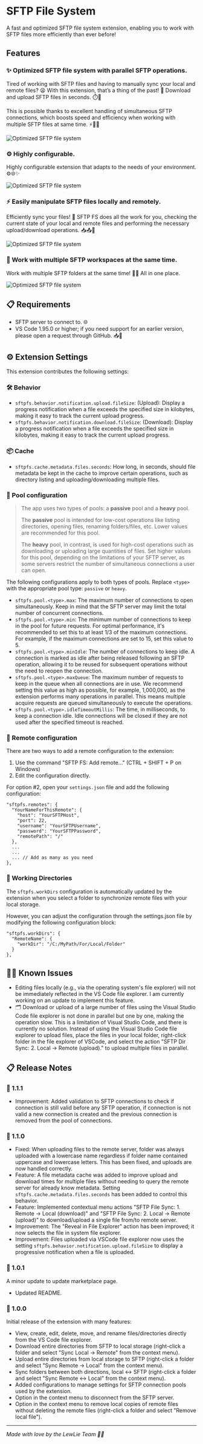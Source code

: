 # SFTP File System

A fast and optimized SFTP file system extension, enabling you to work with SFTP files more efficiently than ever before!

## Features

### ✨ Optimized SFTP file system with parallel SFTP operations.

Tired of working with SFTP files and having to manually sync your local and remote files? 😫 With this extension, that’s a thing of the past! 🚀 Download and upload SFTP files in seconds. ⏱️📂


This is possible thanks to excellent handling of simultaneous SFTP connections, which boosts speed and efficiency when working with multiple SFTP files at same time. ⚡📁🚀

![Optimized SFTP file system](images/upload-demo.gif)

### ⚙️ Highly configurable.

Highly configurable extension that adapts to the needs of your environment. ⚙️🌐✨

![Optimized SFTP file system](images/settings-demo.png)

### ⚡ Easily manipulate SFTP files locally and remotely.

Efficiently sync your files! 🔄 SFTP FS does all the work for you, checking the current state of your local and remote files and performing the necessary upload/download operations. 📥📤🚀

![Optimized SFTP file system](images/sync-demo.gif)

### 🚀 Work with multiple SFTP workspaces at the same time.

Work with multiple SFTP folders at the same time! 📂✨ All in one place.

![Optimized SFTP file system](images/multiple-demo.gif)

## 📋 Requirements

* SFTP server to connect to. 🌐
* VS Code 1.95.0 or higher; if you need support for an earlier version, please open a request through GitHub. 📥🐙

## ⚙️ Extension Settings

This extension contributes the following settings:

### 🛠️ Behavior
* `sftpfs.behavior.notification.upload.fileSize`: (Upload): Display a progress notification when a file exceeds the specified size in kilobytes, making it easy to track the current upload progress.
* `sftpfs.behavior.notification.download.fileSize`: (Download): Display a progress notification when a file exceeds the specified size in kilobytes, making it easy to track the current upload progress.

### 📦 Cache
* `sftpfs.cache.metadata.files.seconds`: How long, in seconds, should file metadata be kept in the cache to improve certain operations, such as directory listing and uploading/downloading multiple files.

### 🦊 Pool configuration

> The app uses two types of pools: a **passive** pool and a **heavy** pool.
> 
> The **passive** pool is intended for low-cost operations like listing directories, opening files, renaming folders/files, etc. Lower values are recommended for this pool.
> 
> The **heavy** pool, in contrast, is used for high-cost operations such as downloading or uploading large quantities of files. Set higher values for this pool, depending on the limitations of your SFTP server, as some servers restrict the number of simultaneous connections a user can open.

The following configurations apply to both types of pools. Replace `<type>` with the appropriate pool type: `passive` or `heavy`.

* `sftpfs.pool.<type>.max`: The maximum number of connections to open simultaneously. Keep in mind that the SFTP server may limit the total number of concurrent connections.
* `sftpfs.pool.<type>.min`: The minimum number of connections to keep in the pool for future requests. For optimal performance, it's recommended to set this to at least 1/3 of the maximum connections. For example, if the maximum connections are set to 15, set this value to 5.
* `sftpfs.pool.<type>.minIdle`: The number of connections to keep idle. A connection is marked as idle after being released following an SFTP operation, allowing it to be reused for subsequent operations without the need to reopen the connection.
* `sftpfs.pool.<type>.maxQueue`: The maximum number of requests to keep in the queue when all connections are in use. We recommend setting this value as high as possible, for example, 1,000,000, as the extension performs many operations in parallel. This means multiple acquire requests are queued simultaneously to execute the operations.
* `sftpfs.pool.<type>.idleTimeoutMillis`: The time, in milliseconds, to keep a connection idle. Idle connections will be closed if they are not used after the specified timeout is reached.

### 🛜 Remote configuration

There are two ways to add a remote configuration to the extension:

1. Use the command "SFTP FS: Add remote..." (CTRL + SHIFT + P on Windows)
2. Edit the configuration directly.

For option #2, open your `settings.json` file and add the following configuration:

```
"sftpfs.remotes": {
  "YourNameForThisRemote": {
    "host": "YourSFTPHost",
    "port": 22,
    "username": "YourSFTPUsername",
    "password": "YourSFTPPassword",
    "remotePath": "/"
  },
  ...
  ...
  ... // Add as many as you need
},
```

### 🧩 Working Directories

The `sftpfs.workDirs` configuration is automatically updated by the extension when you select a folder to synchronize remote files with your local storage.

However, you can adjust the configuration through the settings.json file by modifying the following configuration block:

```
"sftpfs.workDirs": {
  "RemoteName": {
    "workDir": "/C:/MyPath/For/Local/Folder"
  }
},
```

## ⛓️‍💥 Known Issues

* Editing files locally (e.g., via the operating system's file explorer) will not be immediately reflected in the VS Code file explorer. I am currently working on an update to implement this feature.
* 🗂️ Download or upload of a large number of files using the Visual Studio Code file explorer is not done in parallel but one by one, making the operation slow. This is a limitation of Visual Studio Code, and there is currently no solution.
Instead of using the Visual Studio Code file explorer to upload files, place the files in your local folder, right-click folder in the file explorer of VSCode, and select the action "SFTP Dir Sync: 2. Local → Remote (upload)." to upload multiple files in parallel.

## 📋 Release Notes

### 🔹 1.1.1

* Improvement: Added validation to SFTP connections to check if connection is still valid before any SFTP operation, if connection is not valid a new connection is created and the previous connection is removed from the pool of connections.

### 🔹 1.1.0

* Fixed: When uploading files to the remote server, folder was always uploaded with a lowercase name regardless if folder name contained uppercase and lowercase letters. This has been fixed, and uploads are now handled correctly.
* Feature: A file metadata cache was added to improve upload and download times for multiple files without needing to query the remote server for already know metadata. Setting `sftpfs.cache.metadata.files.seconds` has been added to control this behavior.
* Feature: Implemented contextual menu actions "SFTP File Sync: 1. Remote → Local (download)" and "SFTP File Sync: 2. Local → Remote (upload)" to download/upload a single file from/to remote server.
* Improvement: The "Reveal in File Explorer" action has been improved; it now selects the file in system file explorer.
* Improvement: Files uploaded via VSCode file explorer now uses the setting `sftpfs.behavior.notification.upload.fileSize` to display a progressive notification when a file is uploaded.

### 🔹 1.0.1

A minor update to update marketplace page.

* Updated README.

### 🔹 1.0.0

Initial release of the extension with many features:

* View, create, edit, delete, move, and rename files/directories directly from the VS Code file explorer.
* Download entire directories from SFTP to local storage (right-click a folder and select "Sync Local -> Remote" from the context menu).
* Upload entire directories from local storage to SFTP (right-click a folder and select "Sync Remote -> Local" from the context menu).
* Sync folders between both directions, local <-> SFTP (right-click a folder and select "Sync Remote <-> Local" from the context menu).
* Added configurations to manage settings for SFTP connection pools used by the extension.
* Option in the context menu to disconnect from the SFTP server.
* Option in the context menu to remove local copies of remote files without deleting the remote files (right-click a folder and select "Remove local file").

----

_Made with love by the LewLie Team 🦊🐺_
